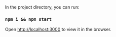 In the project directory, you can run:

### `npm i && npm start`

Open [http://localhost:3000](http://localhost:3000) to view it in the browser.


